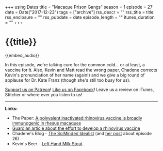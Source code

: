 +++
using Dates
title = "Macaque Prison Gangs"
season = 1
episode = 27
date = Date("2017-12-23")
tags = ["archive"]
rss_descr = ""
rss_title = title
rss_enclosure = ""
rss_pubdate = date
episode_length = ""
itunes_duration = ""
+++

# {{title}}

{{embed_audio}}

In this episode, we're talking cure for the common cold... or at least, a vaccine for it. Also, Kevin and Matt read the wrong paper, Chadene corrects Kevin's pronunciation of her name (again!) and we give a big round of applause for Dr. Kate Franz (though she's still too busy for us).

[Support us on Patreon](https://www.patreon.com/audiommunity)!
[Like us on Facebook](https://www.facebook.com/audiommunity/)!
Leave us a review on iTunes, Stitcher or where ever you listen to us!

---

**Links:**

- The Paper: [A polyvalent inactivated rhinovirus vaccine is broadly immunogenic in rhesus macaques](https://www.nature.com/articles/ncomms12838)
- [Guardian article about the effort to develop a rhinovirus vaccine](https://www.theguardian.com/news/2017/oct/06/why-cant-we-cure-the-common-cold)
- Chadene's Blog - [The SciMinded Idealist](http://thescimindedidealist.blogspot.com/) (and [her post](http://thescimindedidealist.blogspot.com/2017/12/bugs-in-your-gut-and-cancer.html) about episode 26)
- Kevin's Beer - [Left Hand Milk Stout](http://lefthandbrewing.com/beers/milk-stout/)
